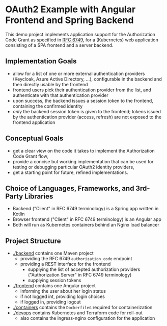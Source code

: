 # OAuth2 Example with Angular Frontend and Spring Backend

This demo project implements application support for the Authorization
Code Grant as specified in [RFC 6749](https://datatracker.ietf.org/doc/html/rfc6749#section-4.1),
for a (Kubernetes) web application consisting of a SPA frontend and a server backend.


## Implementation Goals

- allow for a list of one or more external authentication providers
  (Keycloak, Azure Active Directory, …), configurable in the backend
  and then directly usable by the frontend
- frontend users pick their authentication provider from the list,
  and authenticate with that authentication provider
- upon success, the backend issues a session token to the frontend,
  containing the confirmed identity
- _only_ the backend session token is given to the frontend; tokens
  issued by the authentication provider (access, refresh) are not
  exposed to the frontend application


## Conceptual Goals

- get a clear view on the code it takes to implement the Authorization Code Grant flow,
- provide a concise but working implementation that can be used for testing or debugging particular OAuth2 identity providers,
- get a starting point for future, refined implementations.


## Choice of Languages, Frameworks, and 3rd-Party Libraries

- Backend ("Client" in RFC 6749 terminology) is a Spring app written in Kotlin
- Browser frontend ("Client" in RFC 6749 terminology) is an Angular app
- Both will run as Kubernetes containers behind an Nginx load balancer


## Project Structure

- [./backend](./backend) contains one Maven project
  - providing the RFC 6749 `authorization_code` endpoint
  - providing a REST interface for the frontend
    - supplying the list of accepted authorization providers ("Authorization Server" in RFC 6749 terminology)
    - supplying session tokens
- [./frontend](./frontend) contains one Angular project
  - informing the user about her login status
  - if not logged int, providing login choices
  - if logged in, providing logout
- [./containers](./containers) contains the `Dockerfile`s required for containerization
- [./devops](./devops) contains Kubernetes and Terraform code for roll-out
  - also contains the ingress-nginx configuration for the application
